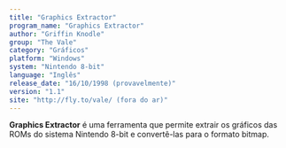 ```yaml
---
title: "Graphics Extractor"
program_name: "Graphics Extractor"
author: "Griffin Knodle"
group: "The Vale"
category: "Gráficos"
platform: "Windows"
system: "Nintendo 8-bit"
language: "Inglês"
release_date: "16/10/1998 (provavelmente)"
version: "1.1"
site: "http://fly.to/vale/ (fora do ar)"
---
```

<b>Graphics Extractor</b> é uma ferramenta que permite extrair os gráficos das ROMs do sistema Nintendo 8-bit e convertê-las para o formato bitmap.

